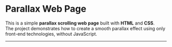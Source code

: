 # Parallax Web Page

This is a simple **parallax scrolling web page** built with **HTML** and **CSS**.  
The project demonstrates how to create a smooth parallax effect using only front-end technologies, without JavaScript.

---
